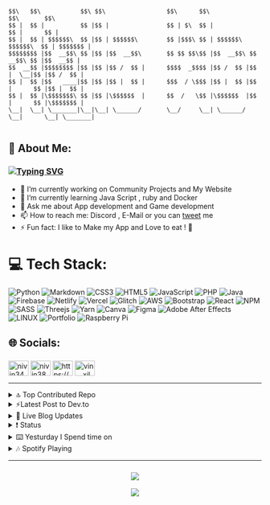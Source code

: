 ```

$$\   $$\           $$\ $$\                 $$\      $$\                     $$\       $$\ 
$$ |  $$ |          $$ |$$ |                $$ | $\  $$ |                    $$ |      $$ |
$$ |  $$ | $$$$$$\  $$ |$$ | $$$$$$\        $$ |$$$\ $$ | $$$$$$\   $$$$$$\  $$ | $$$$$$$ |
$$$$$$$$ |$$  __$$\ $$ |$$ |$$  __$$\       $$ $$ $$\$$ |$$  __$$\ $$  __$$\ $$ |$$  __$$ |
$$  __$$ |$$$$$$$$ |$$ |$$ |$$ /  $$ |      $$$$  _$$$$ |$$ /  $$ |$$ |  \__|$$ |$$ /  $$ |
$$ |  $$ |$$   ____|$$ |$$ |$$ |  $$ |      $$$  / \$$$ |$$ |  $$ |$$ |      $$ |$$ |  $$ |
$$ |  $$ |\$$$$$$$\ $$ |$$ |\$$$$$$  |      $$  /   \$$ |\$$$$$$  |$$ |      $$ |\$$$$$$$ |
\__|  \__| \_______|\__|\__| \______/       \__/     \__| \______/ \__|      \__| \_______|
                                                                                           
```

## 💫 About Me:


<h3 align="left">

[![Typing SVG](https://readme-typing-svg.demolab.com?font=Hack&pause=1000&color=E6D940&width=438&lines=Hola+%2C+I+am+Nivin;A+Web+developer+%2C+App+developer;Interested+to+make+Blog++and+Portfolio+Sites++;Living+under+the+city+with+a+laptop;Hunting+Bugs+on+Github+;Contributing++On+Open+Source+Projects;You+can+Call+me+Nivin389+on+Github+%3AD)](https://git.io/typing-svg)
</h3>

 - 🔭 I’m currently working on Community Projects and My Website
- 🌱 I’m currently learning Java Script , ruby and Docker 
- 💬 Ask me about App development and Game development  
- 📫 How to reach me: Discord , E-Mail or you can [tweet](https://twitter.com/Nivin389) me 
- ⚡ Fun fact: I like to Make my App and Love to eat ! 🍉

# 💻 Tech Stack:
![Python](https://img.shields.io/badge/python-3670A0?style=flat-square&logo=python&logoColor=ffdd54) ![Markdown](https://img.shields.io/badge/markdown-%23000000.svg?style=flat-square&logo=markdown&logoColor=white) ![CSS3](https://img.shields.io/badge/css3-%231572B6.svg?style=flat-square&logo=css3&logoColor=white) ![HTML5](https://img.shields.io/badge/html5-%23E34F26.svg?style=flat-square&logo=html5&logoColor=white) ![JavaScript](https://img.shields.io/badge/javascript-%23323330.svg?style=flat-square&logo=javascript&logoColor=%23F7DF1E) ![PHP](https://img.shields.io/badge/php-%23777BB4.svg?style=flat-square&logo=php&logoColor=white) ![Java](https://img.shields.io/badge/java-%23ED8B00.svg?style=flat-square&logo=java&logoColor=white) ![Firebase](https://img.shields.io/badge/firebase-%23039BE5.svg?style=flat-square&logo=firebase) ![Netlify](https://img.shields.io/badge/netlify-%23000000.svg?style=flat-square&logo=netlify&logoColor=#00C7B7) ![Vercel](https://img.shields.io/badge/vercel-%23000000.svg?style=flat-square&logo=vercel&logoColor=white) ![Glitch](https://img.shields.io/badge/glitch-%233333FF.svg?style=flat-square&logo=glitch&logoColor=white) ![AWS](https://img.shields.io/badge/AWS-%23FF9900.svg?style=flat-square&logo=amazon-aws&logoColor=white) ![Bootstrap](https://img.shields.io/badge/bootstrap-%23563D7C.svg?style=flat-square&logo=bootstrap&logoColor=white) ![React](https://img.shields.io/badge/react-%2320232a.svg?style=flat-square&logo=react&logoColor=%2361DAFB) ![NPM](https://img.shields.io/badge/NPM-%23000000.svg?style=flat-square&logo=npm&logoColor=white) ![SASS](https://img.shields.io/badge/SASS-hotpink.svg?style=flat-square&logo=SASS&logoColor=white) ![Threejs](https://img.shields.io/badge/threejs-black?style=flat-square&logo=three.js&logoColor=white) ![Yarn](https://img.shields.io/badge/yarn-%232C8EBB.svg?style=flat-square&logo=yarn&logoColor=white) ![Canva](https://img.shields.io/badge/Canva-%2300C4CC.svg?style=flat-square&logo=Canva&logoColor=white) 	![Figma](https://img.shields.io/badge/figma-%23F24E1E.svg?style=flat-square&logo=figma&logoColor=white) ![Adobe After Effects](https://img.shields.io/badge/Adobe%20After%20Effects-9999FF.svg?style=flat-square&logo=Adobe%20After%20Effects&logoColor=white) ![LINUX](https://img.shields.io/badge/Linux-FCC624?style=flat-square&logo=linux&logoColor=black) ![Portfolio](https://img.shields.io/badge/Portfolio-%23000000.svg?style=flat-square&logo=firefox&logoColor=#FF7139) ![Raspberry Pi](https://img.shields.io/badge/-RaspberryPi-C51A4A?style=flat-square&logo=Raspberry-Pi)

## 🌐 Socials:

<h3 align="left"></h3>
<p align="left">
<a href="https://dev.to/nivin378" target="blank"><img align="center" src="https://raw.githubusercontent.com/rahuldkjain/github-profile-readme-generator/master/src/images/icons/Social/devto.svg" alt="nivin345" height="30" width="40" /></a>
<a href="https://twitter.com/nivin389" target="blank"><img align="center" src="https://raw.githubusercontent.com/rahuldkjain/github-profile-readme-generator/master/src/images/icons/Social/twitter.svg" alt="nivin389" height="30" width="40" /></a>
<a href="https://discord.com/users/957196694393614367" target="blank"><img align="center" src="https://raw.githubusercontent.com/rahuldkjain/github-profile-readme-generator/master/src/images/icons/Social/discord.svg" alt="https://discord.com/users/930080426826010654" height="30" width="40" /></a>
<a href="https://instagram.com/vin._.xil" target="blank"><img align="center" src="https://raw.githubusercontent.com/rahuldkjain/github-profile-readme-generator/master/src/images/icons/Social/instagram.svg" alt="vin._.xil" height="30" width="40" /></a>

---
  
<details>
<summary>🔝 Top Contributed Repo</summary>

![](https://github-contributor-stats.vercel.app/api?username=Nivin389&limit=5&theme=algolia&combine_all_yearly_contributions=true)

</details>


  
 <details>
<summary>⚡Latest Post to Dev.to</summary>
  
<!-- BLOG-POST-LIST:START -->
- [Create Favicons for your website](https://dev.to/nivin389/create-favicons-for-your-website-4nid)
- [My Visual Studio Code Extensions](https://dev.to/nivin389/my-visual-studio-code-extensions-4fi7)
<!-- BLOG-POST-LIST:END -->
</details>


<details>
<summary> 📰 Live Blog Updates </summary>
  <table>
  <tr><th>Title</th><th>Link</th></tr>
  <!-- Blog-Web:START --><tr><td>Create Favicons for your website</td><td>https://blognivins.netlify.app/posts/favicon/</td></tr><tr><td>About me</td><td>https://blognivins.netlify.app/posts/aboutme/</td></tr><!-- Blog-Web:END -->
  </table>
</details>



<details>
<summary>❗ Status</summary>

<!--START_SECTION:activity-->
1. ❗️ Closed issue [#1](https://github.com/Nivin389/Calculator/issues/1) in [Nivin389/Calculator](https://github.com/Nivin389/Calculator)
2. 🗣 Commented on [#1](https://github.com/Nivin389/Calculator/issues/1) in [Nivin389/Calculator](https://github.com/Nivin389/Calculator)
3. 🗣 Commented on [#1](https://github.com/Nivin389/Calculator/issues/1) in [Nivin389/Calculator](https://github.com/Nivin389/Calculator)
4. ❗️ Opened issue [#1](https://github.com/Nivin389/Calculator/issues/1) in [Nivin389/Calculator](https://github.com/Nivin389/Calculator)
5. 🎉 Merged PR [#4](https://github.com/Nivin389/PortfolioWebsite/pull/4) in [Nivin389/PortfolioWebsite](https://github.com/Nivin389/PortfolioWebsite)
<!--END_SECTION:activity-->
</details>

<details>
<summary>⌨️ Yesturday I Spend time on</summary>

<!--START_SECTION:waka-->

```text
From: 17 April 2023 - To: 24 April 2023

Markdown     4 hrs 27 mins   ⣿⣿⣿⣿⣿⣿⣿⣿⣿⣦⣀⣀⣀⣀⣀⣀⣀⣀⣀⣀⣀⣀⣀⣀⣀   37.91 %
TOML         3 hrs           ⣿⣿⣿⣿⣿⣿⣤⣀⣀⣀⣀⣀⣀⣀⣀⣀⣀⣀⣀⣀⣀⣀⣀⣀⣀   25.59 %
HTML         1 hr 22 mins    ⣿⣿⣿⣀⣀⣀⣀⣀⣀⣀⣀⣀⣀⣀⣀⣀⣀⣀⣀⣀⣀⣀⣀⣀⣀   11.77 %
YAML         49 mins         ⣿⣷⣀⣀⣀⣀⣀⣀⣀⣀⣀⣀⣀⣀⣀⣀⣀⣀⣀⣀⣀⣀⣀⣀⣀   07.05 %
Other        39 mins         ⣿⣤⣀⣀⣀⣀⣀⣀⣀⣀⣀⣀⣀⣀⣀⣀⣀⣀⣀⣀⣀⣀⣀⣀⣀   05.61 %
```

<!--END_SECTION:waka-->
</details>

<details>
<summary>🎶 Spotify Playing </summary>

[![spotify-github-profile](https://spotify-github-profile.vercel.app/api/view?uid=j0u77uc3cgfpkknhv10c3v32o&cover_image=true&theme=novatorem&bar_color=1c52f2)](https://spotify-github-profile.vercel.app/api/view?uid=j0u77uc3cgfpkknhv10c3v32o&redirect=true)
</details>


---
<h3 align="center">

![](https://github-profile-trophy.vercel.app/?username=Nivin389&theme=radical&no-frame=false&no-bg=true&margin-w=4)

[![](https://visitcount.itsvg.in/api?id=Nivin389&label=Profile%20Views&color=4&icon=6&pretty=true)](https://visitcount.itsvg.in)
</h3>
